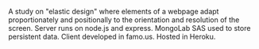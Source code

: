 A study on "elastic design" where elements of a webpage adapt proportionately and positionally to the orientation and resolution of the screen. Server runs on node.js and express. MongoLab SAS used to store persistent data. Client developed in famo.us. Hosted in Heroku.
